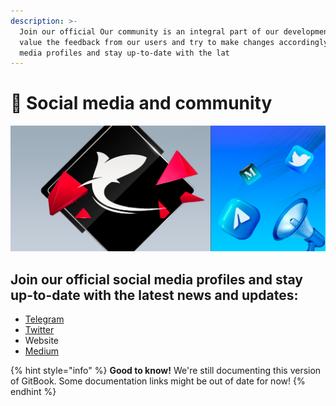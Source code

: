 ```yaml
---
description: >-
  Join our official Our community is an integral part of our development. We
  value the feedback from our users and try to make changes accordingly. social
  media profiles and stay up-to-date with the lat
---
```


# 👥 Social media and community

![](../.gitbook/assets/bannercommunity.png)

## Join our official social media profiles and stay up-to-date with the latest news and updates:



* [Telegram](https://t.me/SharkStakeCommunity)
* [Twitter](https://twitter.com/SharkStakeSS)
* Website
* [Medium](https://medium.com/@sharkstakess/sharkstake-is-a-new-revolutionary-3-in-1-platform-cc7c8d6a4a1b)

{% hint style="info" %}
**Good to know!** We're still documenting this version of GitBook. Some documentation links might be out of date for now!
{% endhint %}
